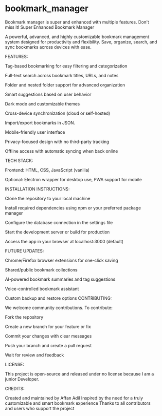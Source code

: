 # bookmark_manager
Bookmark manager is super and enhanced with multiple features. Don't miss it!
Super Enhanced Bookmark Manager

A powerful, advanced, and highly customizable bookmark management system designed for productivity and flexibility. Save, organize, search, and sync bookmarks across devices with ease.

FEATURES:

Tag-based bookmarking for easy filtering and categorization

Full-text search across bookmark titles, URLs, and notes

Folder and nested folder support for advanced organization

Smart suggestions based on user behavior

Dark mode and customizable themes

Cross-device synchronization (cloud or self-hosted)

Import/export bookmarks in  JSON.

Mobile-friendly user interface

Privacy-focused design with no third-party tracking

Offline access with automatic syncing when back online

TECH STACK:

Frontend: HTML, CSS, JavaScript (vanilla)

Optional: Electron wrapper for desktop use, PWA support for mobile

INSTALLATION INSTRUCTIONS:

Clone the repository to your local machine

Install required dependencies using npm or your preferred package manager

Configure the database connection in the settings file

Start the development server or build for production

Access the app in your browser at localhost:3000 (default)

FUTURE UPDATES:

Chrome/Firefox browser extensions for one-click saving

Shared/public bookmark collections

AI-powered bookmark summaries and tag suggestions

Voice-controlled bookmark assistant

Custom backup and restore options
CONTRIBUTING:

We welcome community contributions. To contribute:

Fork the repository

Create a new branch for your feature or fix

Commit your changes with clear messages

Push your branch and create a pull request

Wait for review and feedback

LICENSE:

This project is open-source and released under no license because I am a junior Developer.

CREDITS:

Created and maintained by Affan Adil
Inspired by the need for a truly customizable and smart bookmark experience
Thanks to all contributors and users who support the project
